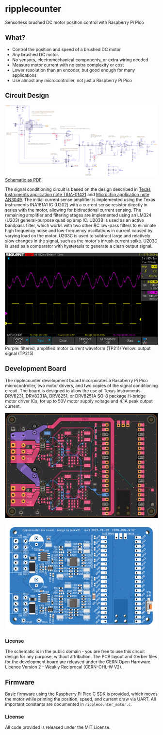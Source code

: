 # ripplecounter
Sensorless brushed DC motor position control with Raspberry Pi Pico

## What?

* Control the position and speed of a brushed DC motor
* *Any* brushed DC motor.
* No sensors, electromechanical components, or extra wiring needed
* Measure motor current with no extra complexity or cost
* Lower resolution than an encoder, but good enough for many applications
* Use almost any microcontroller, not just a Raspberry Pi Pico

## Circuit Design

![](images/schematic.png)
[Schematic as PDF](images/schematic%20rev1%2020230307-01.pdf)

The signal conditioning circuit is based on the design described in [Texas Instruments application note TIDA-01421](https://www.ti.com/lit/ug/tidud30a/tidud30a.pdf?ts=1682413672035) and [Microchip application note AN3049](http://ww1.microchip.com/downloads/en/Appnotes/Sensorless-Position-Control-of-Brushed-DC-Motor-Using-Ripple-Counting-Technique-00003049A.pdf). The initial current sense amplifier is implemented using the Texas Instruments INA181A1 IC (U202) with a current sense resistor directly in series with the motor, allowing for bidirectional current sensing. The remaining amplifier and filtering stages are implemented using an LM324 (U203) general-purpose quad op amp IC. U203B is used as an active bandpass filter, which works with two other RC low-pass filters to eliminate high frequency noise and low-frequency oscillations in current caused by varying load on the motor. U203C is used to subtract large and relatively slow changes in the signal, such as the motor's inrush current spike. U203D is used as a comparator with hysteresis to generate a clean output signal.

![](images/scope.png)
Purple: filtered, amplified motor current waveform (TP211)
Yellow: output signal (TP215)

## Development Board

The ripplecounter development board incorporates a Raspberry Pi Pico microcontroller, two motor drivers, and two copies of the signal conditioning circuit. The board is designed to allow the use of Texas Instruments DRV8231, DRV8231A, DRV8251, or DRV8251A SO-8 package H-bridge motor driver ICs, for up to 50V motor supply voltage and 4.1A peak output current.

![](images/pcb%20overview.png)

![](images/pcb%203d.png)

### License
The schematic is in the public domain - you are free to use this circuit design for any purpose, without attribution. The PCB layout and Gerber files for the development board  are released under the CERN Open Hardware Licence Version 2 - Weakly Reciprocal (CERN-OHL-W V2).

## Firmware

Basic firmware using the Raspberry Pi Pico C SDK is provided, which moves the motor while printing the position, speed, and current draw via UART. All important constants are documented in `ripplecounter_motor.c`.

### License

All code provided is released under the MIT License.
